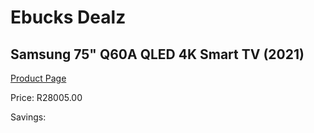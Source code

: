 
# Ebucks Dealz
## Samsung 75" Q60A QLED 4K Smart TV (2021)
[Product Page](https://www.ebucks.com/web/shop/productSelected.do?prodId=1211635948&catId=363628796)

Price: R28005.00

Savings: 


	